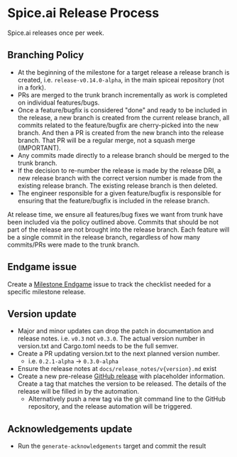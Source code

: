 # Spice.ai Release Process

Spice.ai releases once per week.

## Branching Policy

- At the beginning of the milestone for a target release a release branch is created, i.e. `release-v0.14.0-alpha`, in the main spiceai repository (not in a fork).
- PRs are merged to the trunk branch incrementally as work is completed on individual features/bugs.
- Once a feature/bugfix is considered "done" and ready to be included in the release, a new branch is created from the current release branch, all commits related to the feature/bugfix are cherry-picked into the new branch. And then a PR is created from the new branch into the release branch. That PR will be a regular merge, not a squash merge (IMPORTANT).
- Any commits made directly to a release branch should be merged to the trunk branch.
- If the decision to re-number the release is made by the release DRI, a new release branch with the correct version number is made from the existing release branch. The existing release branch is then deleted.
- The engineer responsible for a given feature/bugfix is responsible for ensuring that the feature/bugfix is included in the release branch.

At release time, we ensure all features/bug fixes we want from trunk have been included via the policy outlined above. Commits that should be not part of the release are not brought into the release branch. Each feature will be a single commit in the release branch, regardless of how many commits/PRs were made to the trunk branch.

## Endgame issue

Create a [Milestone Endgame](https://github.com/spiceai/spiceai/issues/new?assignees=&labels=endgame&projects=&template=end_game.md&title=v0.x.x-alpha+Endgame) issue to track the checklist needed for a specific milestone release.

## Version update

- Major and minor updates can drop the patch in documentation and release notes. i.e. `v0.3` not `v0.3.0`. The actual version number in version.txt and Cargo.toml needs to be the full semver.
- Create a PR updating version.txt to the next planned version number.
  - i.e. `0.2.1-alpha` -> `0.3.0-alpha`
- Ensure the release notes at `docs/release_notes/v{version}.md` exist
- Create a new pre-release [GitHub release](https://github.com/spiceai/spiceai/releases/new) with placeholder information. Create a tag that matches the version to be released. The details of the release will be filled in by the automation.
  - Alternatively push a new tag via the git command line to the GitHub repository, and the release automation will be triggered.

## Acknowledgements update

- Run the `generate-acknowledgements` target and commit the result
